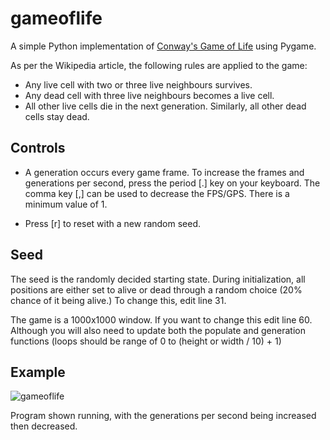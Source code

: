 # gameoflife

A simple Python implementation of [Conway's Game of Life](https://en.wikipedia.org/wiki/Conway%27s_Game_of_Life) using Pygame.

As per the Wikipedia article, the following rules are applied to the game:

- Any live cell with two or three live neighbours survives.
- Any dead cell with three live neighbours becomes a live cell.
- All other live cells die in the next generation. Similarly, all other dead cells stay dead.

## Controls

- A generation occurs every game frame. To increase the frames and generations per second, press the period [.] key on your keyboard. The comma key [,] can be used to decrease the FPS/GPS. There is a minimum value of 1.

- Press [r] to reset with a new random seed.

## Seed

The seed is the randomly decided starting state. During initialization, all positions are either set to alive or dead through a random choice (20% chance of it being alive.) To change this, edit line 31.

The game is a 1000x1000 window. If you want to change this edit line 60. Although you will also need to update both the populate and generation functions (loops should be range of 0 to (height or width / 10) + 1)

## Example

![gameoflife](https://user-images.githubusercontent.com/39352103/235404555-61cc7676-06fc-4c77-af88-43310acb3b0e.gif)

Program shown running, with the generations per second being increased then decreased.
